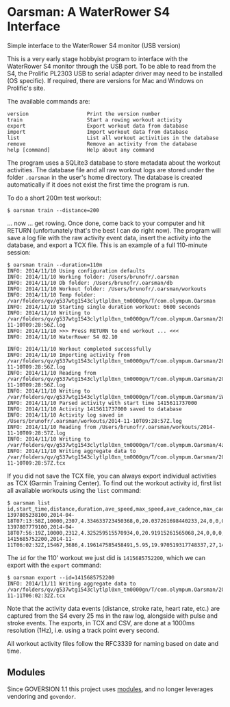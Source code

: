 # Oarsman: A WaterRower S4 Interface

Simple interface to the WaterRower S4 monitor (USB version)

This is a very early stage hobbyist program to interface with the
WaterRower S4 monitor through the USB port. To be able to read from
the S4, the Prolific PL2303 USB to serial adapter driver may need to
be installed (OS specific). If required, there are versions for Mac
and Windows on Prolific's site.

The available commands are:

    version                   Print the version number
    train                     Start a rowing workout activity
    export                    Export workout data from database
    import                    Import workout data from database
    list                      List all workout activities in the database
    remove                    Remove an activity from the database
    help [command]            Help about any command

The program uses a SQLite3 database to store metadata about the
workout activities. The database file and all raw workout logs are
stored under the folder `.oarsman` in the user's home directory. The
database is created automatically if it does not exist the first time
the program is run.

To do a short 200m test workout:

    $ oarsman train --distance=200

... now ... get rowing. Once done, come back to your computer and hit
RETURN (unfortunately that's the best I can do right now). The program
will save a log file with the raw activity event data, insert the
activity into the database, and export a TCX file. This is an example
of a full 110-minute session:

    $ oarsman train --duration=110m
    INFO: 2014/11/10 Using configuration defaults
    INFO: 2014/11/10 Working folder: /Users/brunofr/.oarsman
    INFO: 2014/11/10 Db folder: /Users/brunofr/.oarsman/db
    INFO: 2014/11/10 Workout folder: /Users/brunofr/.oarsman/workouts
    INFO: 2014/11/10 Temp folder: /var/folders/qv/g537wtg1543clytlpl0xn_tm0000gn/T/com.olympum.Oarsman
    INFO: 2014/11/10 Starting single duration workout: 6600 seconds
    INFO: 2014/11/10 Writing to /var/folders/qv/g537wtg1543clytlpl0xn_tm0000gn/T/com.olympum.Oarsman/2014-11-10T09:28:56Z.log
    INFO: 2014/11/10 >>> Press RETURN to end workout ... <<<
    INFO: 2014/11/10 WaterRower S4 02.10

    INFO: 2014/11/10 Workout completed successfully
    INFO: 2014/11/10 Importing activity from /var/folders/qv/g537wtg1543clytlpl0xn_tm0000gn/T/com.olympum.Oarsman/2014-11-10T09:28:56Z.log
    INFO: 2014/11/10 Reading from /var/folders/qv/g537wtg1543clytlpl0xn_tm0000gn/T/com.olympum.Oarsman/2014-11-10T09:28:56Z.log
    INFO: 2014/11/10 Writing to /var/folders/qv/g537wtg1543clytlpl0xn_tm0000gn/T/com.olympum.Oarsman/iWnsTDJtTgJXV_35f8aOlnVPu5zAsdWq71LRkOBxTW4=
    INFO: 2014/11/10 Parsed activity with start time 1415611737000
    INFO: 2014/11/10 Activity 1415611737000 saved to database
    INFO: 2014/11/10 Activity log saved in /Users/brunofr/.oarsman/workouts/2014-11-10T09:28:57Z.log
    INFO: 2014/11/10 Reading from /Users/brunofr/.oarsman/workouts/2014-11-10T09:28:57Z.log
    INFO: 2014/11/10 Writing to /var/folders/qv/g537wtg1543clytlpl0xn_tm0000gn/T/com.olympum.Oarsman/4zd1VuBbntMg_HOsHU7MZte2vnhmvnnEmZmzR2jegDE=.log
    INFO: 2014/11/10 Writing aggregate data to
    /var/folders/qv/g537wtg1543clytlpl0xn_tm0000gn/T/com.olympum.Oarsman/2014-11-10T09:28:57Z.tcx

If you did not save the TCX file, you can always export individual
activities as TCX (Garmin Training Center). To find out the workout
activity id, first list all available workouts using the `list`
command:

    $ oarsman list
    id,start_time,distance,duration,ave_speed,max_speed,ave_cadence,max_cadence,ave_power,max_power,calories,ave_hr,max_hr
    1397805238100,2014-04-18T07:13:58Z,10000,2307,4.334633723450368,0,20.037261698440233,24,0,0,0,135.1585788561523,149
    1397807779100,2014-04-18T07:56:19Z,10000,2312,4.325259515570934,0,20.91915261565068,24,0,0,0,136.65067012537824,143
    1415685752200,2014-11-11T06:02:32Z,15467,3686,4.196147585458491,5.95,19.970519317748337,27,149.9281783009095,221,799,134.4238188654578,155

The `id` for the 110' workout we just did is `1415685752200`, which we
can export with the `export` command:

    $ oarsman export --id=1415685752200
    INFO: 2014/11/11 Writing aggregate data to /var/folders/qv/g537wtg1543clytlpl0xn_tm0000gn/T/com.olympum.Oarsman/2014-11-11T06:02:32Z.tcx

Note that the activity data events (distance, stroke rate, heart rate,
etc.) are captured from the S4 every 25 ms in the raw log, alongside
with pulse and stroke events. The exports, in TCX and CSV, are done at
a 1000ms resolution (1Hz), i.e. using a track point every second.

All workout activity files follow the RFC3339 for naming based on date
and time.

## Modules ##

Since GOVERSION 1.1 this project uses [modules](https://github.com/golang/go/wiki/Modules), and no longer leverages vendoring and `govendor`.
